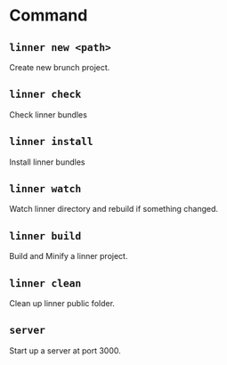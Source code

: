 # Command

## `linner new <path>`

Create new brunch project.

## `linner check`

Check linner bundles

## `linner install`

Install linner bundles

## `linner watch`

Watch linner directory and rebuild if something changed.

## `linner build`

Build and Minify a linner project.

## `linner clean`

Clean up linner public folder.

## `server`

Start up a server at port 3000.
